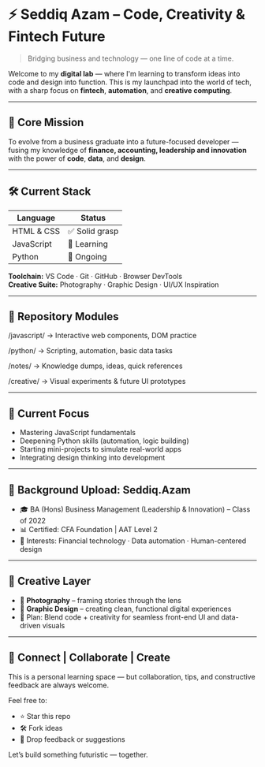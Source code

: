 # ⚡ Seddiq Azam – Code, Creativity & Fintech Future

> Bridging business and technology — one line of code at a time.

Welcome to my **digital lab** — where I'm learning to transform ideas into code and design into function. This is my launchpad into the world of tech, with a sharp focus on **fintech**, **automation**, and **creative computing**.

---

## 🧬 Core Mission

To evolve from a business graduate into a future-focused developer — fusing my knowledge of **finance, accounting, leadership and innovation** with the power of **code**, **data**, and **design**.

---

## 🛠️ Current Stack

| Language       | Status        |
|----------------|---------------|
| HTML & CSS     | ✅ Solid grasp |
| JavaScript     | 🧠 Learning    |
| Python         | 🔁 Ongoing    |

**Toolchain:** VS Code · Git · GitHub · Browser DevTools  
**Creative Suite:** Photography · Graphic Design · UI/UX Inspiration

---

## 🚧 Repository Modules

/javascript/   → Interactive web components, DOM practice

/python/       → Scripting, automation, basic data tasks

/notes/        → Knowledge dumps, ideas, quick references

/creative/     → Visual experiments & future UI prototypes


---

## 🚀 Current Focus

- Mastering JavaScript fundamentals  
- Deepening Python skills (automation, logic building)  
- Starting mini-projects to simulate real-world apps  
- Integrating design thinking into development  

---

## 🧠 Background Upload: Seddiq.Azam

- 🎓 BA (Hons) Business Management (Leadership & Innovation) – Class of 2022  
- 📊 Certified: CFA Foundation | AAT Level 2  
- 🧩 Interests: Financial technology · Data automation · Human-centered design  

---

## 🌌 Creative Layer

- 📸 **Photography** – framing stories through the lens  
- 🎨 **Graphic Design** – creating clean, functional digital experiences  
- 🧪 Plan: Blend code + creativity for seamless front-end UI and data-driven visuals

---

## 🤝 Connect | Collaborate | Create

This is a personal learning space — but collaboration, tips, and constructive feedback are always welcome.

Feel free to:

- ⭐️ Star this repo  
- 🛠 Fork ideas  
- 💬 Drop feedback or suggestions  

Let’s build something futuristic — together.
